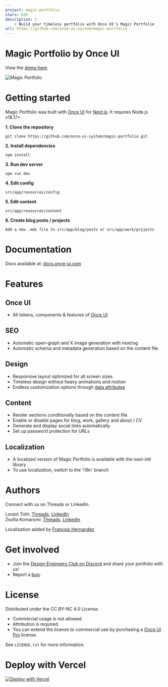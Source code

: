 ```yaml
---
project: magic-portfolio
stars: 636
description: |-
    ⚡ Build your timeless portfolio with Once UI's Magic Portfolio
url: https://github.com/once-ui-system/magic-portfolio
---
```


# **Magic Portfolio by Once UI**

View the [demo here](https://demo.magic-portfolio.com).

![Magic Portfolio](https://demo.magic-portfolio.com/images/og/home.jpg)


# **Getting started**

Magic Portfolio was built with [Once UI](https://once-ui.com) for [Next.js](https://nextjs.org). It requires Node.js v18.17+.

**1. Clone the repository**
```
git clone https://github.com/once-ui-system/magic-portfolio.git
```

**2. Install dependencies**
```
npm install
```

**3. Run dev server**
```
npm run dev
```

**4. Edit config**
```
src/app/resources/config
```

**5. Edit content**
```
src/app/resources/content
```

**6. Create blog posts / projects**
```
Add a new .mdx file to src/app/blog/posts or src/app/work/projects
```

# **Documentation**

Docs available at: [docs.once-ui.com](https://docs.once-ui.com/docs/magic-portfolio/quick-start)

# **Features**

## **Once UI**
- All tokens, components & features of [Once UI](https://once-ui.com)

## **SEO**
- Automatic open-graph and X image generation with next/og
- Automatic schema and metadata generation based on the content file

## **Design**
- Responsive layout optimized for all screen sizes
- Timeless design without heavy animations and motion
- Endless customization options through [data attributes](https://once-ui.com/docs/theming)

## **Content**
- Render sections conditionally based on the content file
- Enable or disable pages for blog, work, gallery and about / CV
- Generate and display social links automatically
- Set up password protection for URLs

## **Localization**
- A localized version of Magic Portfolio is available with the next-intl library
- To use localization, switch to the 'i18n' branch

# **Authors**

Connect with us on Threads or LinkedIn.

Lorant Toth: [Threads](https://www.threads.net/@lorant.one), [LinkedIn](https://www.linkedin.com/in/tothlorant/)  
Zsofia Komaromi: [Threads](https://www.threads.net/@zsofia_kom), [LinkedIn](https://www.linkedin.com/in/zsofiakomaromi/)

Localization added by [François Hernandez](https://github.com/francoishernandez)

# **Get involved**

- Join the [Design Engineers Club on Discord](https://discord.com/invite/5EyAQ4eNdS) and share your portfolio with us!
- Report a [bug](https://github.com/once-ui-system/magic-portfolio/issues/new?labels=bug&template=bug_report.md).

# **License**

Distributed under the CC BY-NC 4.0 License.
- Commercial usage is not allowed.
- Attribution is required.
- You can extend the license to commercial use by purchasing a [Once UI Pro](https://once-ui.com/pricing) license.

See `LICENSE.txt` for more information.

# **Deploy with Vercel**
[![Deploy with Vercel](https://vercel.com/button)](https://vercel.com/new/clone?repository-url=https%3A%2F%2Fgithub.com%2Fonce-ui-system%2Fmagic-portfolio&project-name=portfolio&repository-name=portfolio&redirect-url=https%3A%2F%2Fgithub.com%2Fonce-ui-system%2Fmagic-portfolio&demo-title=Magic%20Portfolio&demo-description=Showcase%20your%20designers%20or%20developer%20portfolio&demo-url=https%3A%2F%2Fdemo.magic-portfolio.com&demo-image=%2F%2Fraw.githubusercontent.com%2Fonce-ui-system%2Fmagic-portfolio%2Fmain%2Fpublic%2Fimages%2Fog%2Fhome.jpg)
